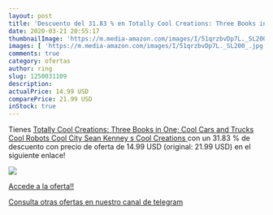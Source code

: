 ```yaml
---
layout: post
title: 'Descuento del 31.83 % en Totally Cool Creations: Three Books in O'
date: 2020-03-21 20:55:17
thumbnailImage: 'https://m.media-amazon.com/images/I/51qrzbvDp7L._SL200_.jpg'
images: [ 'https://m.media-amazon.com/images/I/51qrzbvDp7L._SL200_.jpg' ]
comments: true
category: ofertas
author: ring
slug: 1250031109
description:
actualPrice: 14.99 USD
comparePrice: 21.99 USD
inStock: true
---
```


Tienes [Totally Cool Creations: Three Books in One; Cool Cars and Trucks  Cool Robots  Cool City  Sean Kenney s Cool Creations ](https://www.amazon.com/dp/1250031109/?tag=redken08-20) con un 31.83 % de descuento con precio de oferta de 14.99 USD (original: 21.99 USD) en el siguiente enlace!

[![](https://m.media-amazon.com/images/I/51qrzbvDp7L._SL200_.jpg)](https://www.amazon.com/dp/1250031109/?tag=redken08-20)

[Accede a la oferta!!](https://www.amazon.com/dp/1250031109/?tag=redken08-20)

[Consulta otras ofertas en nuestro canal de telegram](https://t.me/s/ofertas25)
